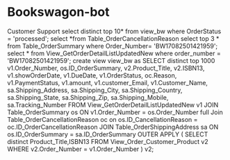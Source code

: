 # Bookswagon-bot
Customer Support
select distinct top 10* from view_bw where OrderStatus = 'processed';
select *from Table_OrderCancellationReason
select top 3 * from Table_OrderSummary where Order_Number= 'BW17082501421959';
select * from View_GetOrderDetailListUpdatedNew where order_number = 'BW17082501421959';
create view view_bw 
as
SELECT distinct  top 1000
    v1.Order_Number,
    os.ID_OrderSummary,
    v2.Product_Title,
    v2.ISBN13,
    v1.showOrderDate,
    v1.DueDate,
    v1.OrderStatus,
	oc.Reason,
    v1.PaymentStatus,
    v1.amount,
    v1.customer_Email,
    v1.Customer_Name,
    sa.Shipping_Address,
    sa.Shipping_City,
    sa.Shipping_Country,
    sa.Shipping_State,
    sa.Shipping_Zip,
    sa.Shipping_Mobile,
    sa.Tracking_Number
FROM View_GetOrderDetailListUpdatedNew v1
JOIN Table_OrderSummary os ON v1.Order_Number = os.Order_Number
full Join Table_OrderCancellationReason oc on os.ID_CancellationReason = oc.ID_OrderCancellationReason
JOIN Table_OrderShippingAddress sa ON os.ID_OrderSummary = sa.ID_OrderSummary
OUTER APPLY (
    SELECT distinct Product_Title,ISBN13
    FROM View_Order_Customer_Product v2
    WHERE v2.Order_Number = v1.Order_Number
) v2;
